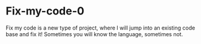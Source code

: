 # Fix-my-code-0
Fix my code is a new type of project, where I will jump into an existing code base and fix it! Sometimes you will know the language, sometimes not.
